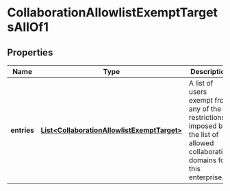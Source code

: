 

# CollaborationAllowlistExemptTargetsAllOf1


## Properties

| Name | Type | Description | Notes |
|------------ | ------------- | ------------- | -------------|
|**entries** | [**List&lt;CollaborationAllowlistExemptTarget&gt;**](CollaborationAllowlistExemptTarget.md) | A list of users exempt from any of the restrictions imposed by the list of allowed collaboration domains for this enterprise. |  [optional] |



